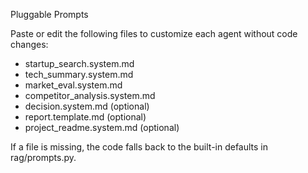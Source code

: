 Pluggable Prompts

Paste or edit the following files to customize each agent without code changes:

- startup_search.system.md
- tech_summary.system.md
- market_eval.system.md
- competitor_analysis.system.md
- decision.system.md (optional)
- report.template.md (optional)
- project_readme.system.md (optional)

If a file is missing, the code falls back to the built-in defaults in rag/prompts.py.

